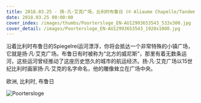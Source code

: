 ```yaml
---
title: 2018.03.25 - 扬·凡·艾克广场，比利时布鲁日 (© Aliaume Chapelle/Tandem Stills + Motion)
date: 2018.03.25 00:00:00
cover_index: /images/thumbs/Poortersloge_EN-AU12993653543_533x300.jpg
cover_detail: /images/Poortersloge_EN-AU12993653543_1920x1080.jpg
---
```


沿着比利时布鲁日的Spiegelrei运河漂浮，你将会抵达一个非常特殊的小镇广场，它就是扬·凡·艾克广场。布鲁日有时被称为“北方的威尼斯”，那里有着无数条运河，这些运河曾经推动了这座历史悠久的城市的航运经济。扬·凡·艾克广场以15世纪比利时画家扬·凡·艾克的名字命名，他的雕像耸立在广场中央。

欧洲, 比利时, 布鲁日

![Poortersloge](/images/Poortersloge_EN-AU12993653543_1920x1080.jpg)
